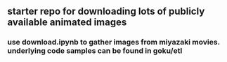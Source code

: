 ## starter repo for downloading lots of publicly available animated images

### use download.ipynb to gather images from miyazaki movies. underlying code samples can be found in goku/etl
